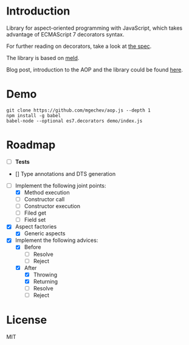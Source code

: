 # Introduction

Library for aspect-oriented programming with JavaScript, which takes advantage of ECMAScript 7 decorators syntax.

For further reading on decorators, take a look at [the spec](https://github.com/wycats/javascript-decorators).

The library is based on [meld](https://github.com/cujojs/meld).

Blog post, introduction to the AOP and the library could be found [here](http://blog.mgechev.com/2015/07/29/aspect-oriented-programming-javascript-aop-js/).

# Demo

```
git clone https://github.com/mgechev/aop.js --depth 1
npm install -g babel
babel-node --optional es7.decorators demo/index.js
```

# Roadmap

- [ ] **Tests**
- [] Type annotations and DTS generation
- [ ] Implement the following joint points:
  - [x] Method execution
  - [ ] Constructor call
  - [ ] Constructor execution
  - [ ] Filed get
  - [ ] Field set
- [x] Aspect factories
  - [x] Generic aspects
- [x] Implement the following advices:
  - [x] Before
    - [ ] Resolve
    - [ ] Reject
  - [x] After
    - [x] Throwing
    - [x] Returning
    - [ ] Resolve
    - [ ] Reject

# License

MIT
